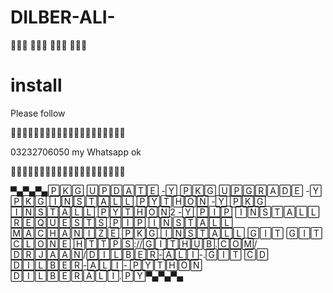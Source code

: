 # DILBER-ALI-

  💞💞💞      💞💞💞    💞💞💞  💞💞💞
  

# install 

Please follow 

💓💓💓💓💓👏👏💓💓👏💓💓💓👏💓👏👏💓👏💓





03232706050 my Whatsapp ok 



💓💓💓💓💓💓💓🦂🦂💞💞💞👏💞💓💞💞💓💓💞




▀▄▀▄▀▄🄿🄺🄶 🅄🄿🄳🄰🅃🄴 -🅈
🄿🄺🄶 🅄🄿🄶🅁🄰🄳🄴 -🅈
🄿🄺🄶 🄸🄽🅂🅃🄰🄻🄻 🄿🅈🅃🄷🄾🄽 -🅈
🄿🄺🄶 🄸🄽🅂🅃🄰🄻🄻 🄿🅈🅃🄷🄾🄽2 -🅈
🄿🄸🄿 🄸🄽🅂🅃🄰🄻🄻 🅁🄴🅀🅄🄴🅂🅃🅂
🄿🄸🄿 🄸🄽🅂🅃🄰🄻🄻 🄼🄰🄲🄷🄰🄽🄸🅉🄴
🄿🄺🄶 🄸🄽🅂🅃🄰🄻🄻 🄶🄸🅃
🄶🄸🅃 🄲🄻🄾🄽🄴 🄷🅃🅃🄿🅂://🄶🄸🅃🄷🅄🄱.🄲🄾🄼/🄳🅁🄹🄰🄰🄽/🄳🄸🄻🄱🄴🅁-🄰🄻🄸-.🄶🄸🅃
🄲🄳 🄳🄸🄻🄱🄴🅁-🄰🄻🄸-
🄿🅈🅃🄷🄾🄽 🄳🄸🄻🄱🄴🅁🄰🄻🄸.🄿🅈▀▄▀▄▀▄

